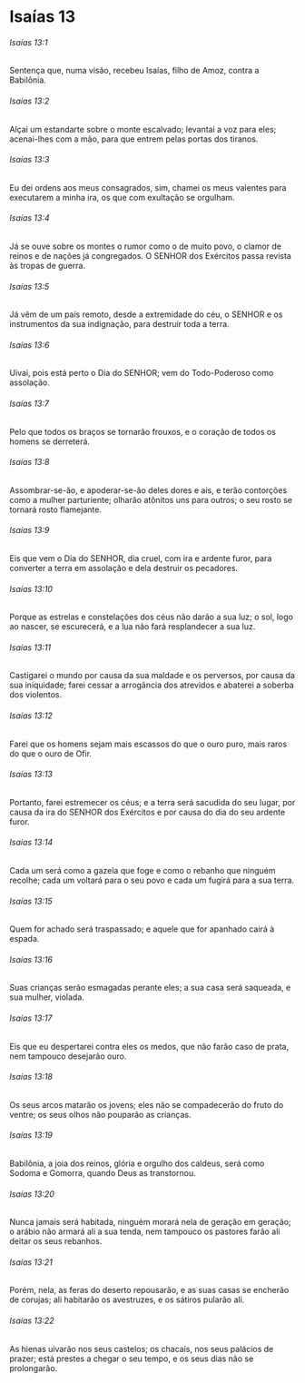 # Isaías 13

###### Isaías 13:1

Sentença que, numa visão, recebeu Isaías, filho de Amoz, contra a Babilônia.

###### Isaías 13:2

Alçai um estandarte sobre o monte escalvado; levantai a voz para eles; acenai-lhes com a mão, para que entrem pelas portas dos tiranos.

###### Isaías 13:3

Eu dei ordens aos meus consagrados, sim, chamei os meus valentes para executarem a minha ira, os que com exultação se orgulham.

###### Isaías 13:4

Já se ouve sobre os montes o rumor como o de muito povo, o clamor de reinos e de nações já congregados. O SENHOR dos Exércitos passa revista às tropas de guerra.

###### Isaías 13:5

Já vêm de um país remoto, desde a extremidade do céu, o SENHOR e os instrumentos da sua indignação, para destruir toda a terra.

###### Isaías 13:6

Uivai, pois está perto o Dia do SENHOR; vem do Todo-Poderoso como assolação.

###### Isaías 13:7

Pelo que todos os braços se tornarão frouxos, e o coração de todos os homens se derreterá.

###### Isaías 13:8

Assombrar-se-ão, e apoderar-se-ão deles dores e ais, e terão contorções como a mulher parturiente; olharão atônitos uns para outros; o seu rosto se tornará rosto flamejante.

###### Isaías 13:9

Eis que vem o Dia do SENHOR, dia cruel, com ira e ardente furor, para converter a terra em assolação e dela destruir os pecadores.

###### Isaías 13:10

Porque as estrelas e constelações dos céus não darão a sua luz; o sol, logo ao nascer, se escurecerá, e a lua não fará resplandecer a sua luz.

###### Isaías 13:11

Castigarei o mundo por causa da sua maldade e os perversos, por causa da sua iniquidade; farei cessar a arrogância dos atrevidos e abaterei a soberba dos violentos.

###### Isaías 13:12

Farei que os homens sejam mais escassos do que o ouro puro, mais raros do que o ouro de Ofir.

###### Isaías 13:13

Portanto, farei estremecer os céus; e a terra será sacudida do seu lugar, por causa da ira do SENHOR dos Exércitos e por causa do dia do seu ardente furor.

###### Isaías 13:14

Cada um será como a gazela que foge e como o rebanho que ninguém recolhe; cada um voltará para o seu povo e cada um fugirá para a sua terra.

###### Isaías 13:15

Quem for achado será traspassado; e aquele que for apanhado cairá à espada.

###### Isaías 13:16

Suas crianças serão esmagadas perante eles; a sua casa será saqueada, e sua mulher, violada.

###### Isaías 13:17

Eis que eu despertarei contra eles os medos, que não farão caso de prata, nem tampouco desejarão ouro.

###### Isaías 13:18

Os seus arcos matarão os jovens; eles não se compadecerão do fruto do ventre; os seus olhos não pouparão as crianças.

###### Isaías 13:19

Babilônia, a joia dos reinos, glória e orgulho dos caldeus, será como Sodoma e Gomorra, quando Deus as transtornou.

###### Isaías 13:20

Nunca jamais será habitada, ninguém morará nela de geração em geração; o arábio não armará ali a sua tenda, nem tampouco os pastores farão ali deitar os seus rebanhos.

###### Isaías 13:21

Porém, nela, as feras do deserto repousarão, e as suas casas se encherão de corujas; ali habitarão os avestruzes, e os sátiros pularão ali.

###### Isaías 13:22

As hienas uivarão nos seus castelos; os chacais, nos seus palácios de prazer; está prestes a chegar o seu tempo, e os seus dias não se prolongarão.

